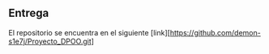 ## Entrega

El repositorio se encuentra en el siguiente [link][https://github.com/demon-s1e7j/Proyecto_DPOO.git]
